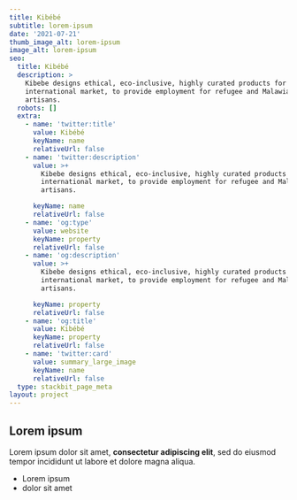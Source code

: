 ```yaml
---
title: Kibébé
subtitle: lorem-ipsum
date: '2021-07-21'
thumb_image_alt: lorem-ipsum
image_alt: lorem-ipsum
seo:
  title: Kibébé
  description: >
    Kibebe designs ethical, eco-inclusive, highly curated products for the
    international market, to provide employment for refugee and Malawian
    artisans.
  robots: []
  extra:
    - name: 'twitter:title'
      value: Kibébé
      keyName: name
      relativeUrl: false
    - name: 'twitter:description'
      value: >+
        Kibebe designs ethical, eco-inclusive, highly curated products for the
        international market, to provide employment for refugee and Malawian
        artisans.

      keyName: name
      relativeUrl: false
    - name: 'og:type'
      value: website
      keyName: property
      relativeUrl: false
    - name: 'og:description'
      value: >+
        Kibebe designs ethical, eco-inclusive, highly curated products for the
        international market, to provide employment for refugee and Malawian
        artisans.

      keyName: property
      relativeUrl: false
    - name: 'og:title'
      value: Kibébé
      keyName: property
      relativeUrl: false
    - name: 'twitter:card'
      value: summary_large_image
      keyName: name
      relativeUrl: false
  type: stackbit_page_meta
layout: project
---
```

## Lorem ipsum

Lorem ipsum dolor sit amet, **consectetur adipiscing elit**, sed do eiusmod tempor incididunt ut labore et dolore magna aliqua.

- Lorem ipsum
- dolor sit amet